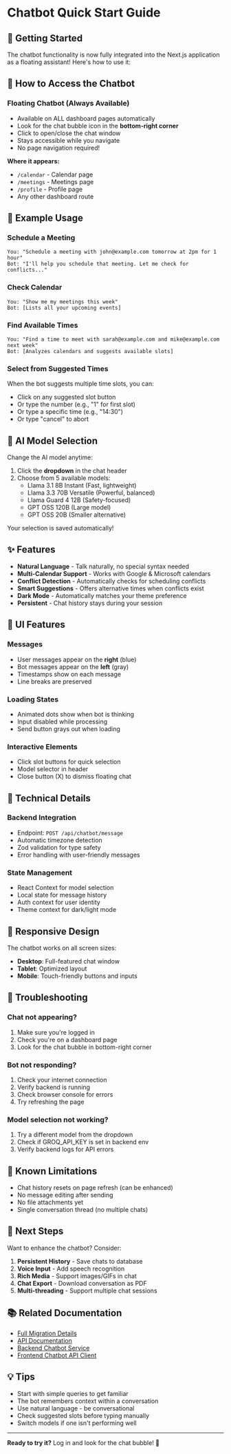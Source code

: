 # Chatbot Quick Start Guide

## 🚀 Getting Started

The chatbot functionality is now fully integrated into the Next.js application as a floating assistant! Here's how to use it:

## 📍 How to Access the Chatbot

### **Floating Chatbot** (Always Available)
- Available on ALL dashboard pages automatically
- Look for the chat bubble icon in the **bottom-right corner**
- Click to open/close the chat window
- Stays accessible while you navigate
- No page navigation required!

**Where it appears:**
- `/calendar` - Calendar page
- `/meetings` - Meetings page
- `/profile` - Profile page
- Any other dashboard route

## 💬 Example Usage

### Schedule a Meeting
```
You: "Schedule a meeting with john@example.com tomorrow at 2pm for 1 hour"
Bot: "I'll help you schedule that meeting. Let me check for conflicts..."
```

### Check Calendar
```
You: "Show me my meetings this week"
Bot: [Lists all your upcoming events]
```

### Find Available Times
```
You: "Find a time to meet with sarah@example.com and mike@example.com next week"
Bot: [Analyzes calendars and suggests available slots]
```

### Select from Suggested Times
When the bot suggests multiple time slots, you can:
- Click on any suggested slot button
- Or type the number (e.g., "1" for first slot)
- Or type a specific time (e.g., "14:30")
- Or type "cancel" to abort

## 🤖 AI Model Selection

Change the AI model anytime:
1. Click the **dropdown** in the chat header
2. Choose from 5 available models:
   - Llama 3.1 8B Instant (Fast, lightweight)
   - Llama 3.3 70B Versatile (Powerful, balanced)
   - Llama Guard 4 12B (Safety-focused)
   - GPT OSS 120B (Large model)
   - GPT OSS 20B (Smaller alternative)

Your selection is saved automatically!

## ✨ Features

- **Natural Language** - Talk naturally, no special syntax needed
- **Multi-Calendar Support** - Works with Google & Microsoft calendars
- **Conflict Detection** - Automatically checks for scheduling conflicts
- **Smart Suggestions** - Offers alternative times when conflicts exist
- **Dark Mode** - Automatically matches your theme preference
- **Persistent** - Chat history stays during your session

## 🎨 UI Features

### Messages
- User messages appear on the **right** (blue)
- Bot messages appear on the **left** (gray)
- Timestamps show on each message
- Line breaks are preserved

### Loading States
- Animated dots show when bot is thinking
- Input disabled while processing
- Send button grays out when loading

### Interactive Elements
- Click slot buttons for quick selection
- Model selector in header
- Close button (X) to dismiss floating chat

## 🔧 Technical Details

### Backend Integration
- Endpoint: `POST /api/chatbot/message`
- Automatic timezone detection
- Zod validation for type safety
- Error handling with user-friendly messages

### State Management
- React Context for model selection
- Local state for message history
- Auth context for user identity
- Theme context for dark/light mode

## 📱 Responsive Design

The chatbot works on all screen sizes:
- **Desktop**: Full-featured chat window
- **Tablet**: Optimized layout
- **Mobile**: Touch-friendly buttons and inputs

## 🐛 Troubleshooting

### Chat not appearing?
1. Make sure you're logged in
2. Check you're on a dashboard page
3. Look for the chat bubble in bottom-right corner

### Bot not responding?
1. Check your internet connection
2. Verify backend is running
3. Check browser console for errors
4. Try refreshing the page

### Model selection not working?
1. Try a different model from the dropdown
2. Check if GROQ_API_KEY is set in backend env
3. Verify backend logs for API errors

## 🚧 Known Limitations

- Chat history resets on page refresh (can be enhanced)
- No message editing after sending
- No file attachments yet
- Single conversation thread (no multiple chats)

## 🎯 Next Steps

Want to enhance the chatbot? Consider:
1. **Persistent History** - Save chats to database
2. **Voice Input** - Add speech recognition
3. **Rich Media** - Support images/GIFs in chat
4. **Chat Export** - Download conversation as PDF
5. **Multi-threading** - Support multiple chat sessions

## 📚 Related Documentation

- [Full Migration Details](./CHATBOT_MIGRATION.md)
- [API Documentation](../docs/api-documentation.md)
- [Backend Chatbot Service](../backend/services/chatbot.js)
- [Frontend Chatbot API Client](./lib/api/chatbot.ts)

## 💡 Tips

- Start with simple queries to get familiar
- The bot remembers context within a conversation
- Use natural language - be conversational
- Check suggested slots before typing manually
- Switch models if one isn't performing well

---

**Ready to try it?** Log in and look for the chat bubble! 🎉
